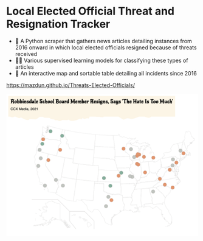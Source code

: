 # Local Elected Official Threat and Resignation Tracker

- 🐍 A Python scraper that gathers news articles detailing instances from 2016 onward in which local elected officials resigned because of threats received
- 👨‍🏫 Various supervised learning models for classifying these types of articles
- 📍 An interactive map and sortable table detailing all incidents since 2016

https://mazdun.github.io/Threats-Elected-Officials/

[![Map Preview](/images/Threat_Map.png)](#)

